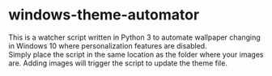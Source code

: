# windows-theme-automator
This is a watcher script written in Python 3 to automate wallpaper changing in Windows 10 where personalization features are disabled. <br>
Simply place the script in the same location as the folder where your images are. Adding images will trigger the script to update the theme file.
